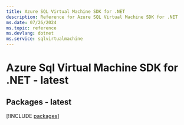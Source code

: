 ```yaml
---
title: Azure SQL Virtual Machine SDK for .NET
description: Reference for Azure SQL Virtual Machine SDK for .NET
ms.date: 07/26/2024
ms.topic: reference
ms.devlang: dotnet
ms.service: sqlvirtualmachine
---
```

# Azure Sql Virtual Machine SDK for .NET - latest
## Packages - latest
[!INCLUDE [packages](sql-virtual-machine-index.md)]